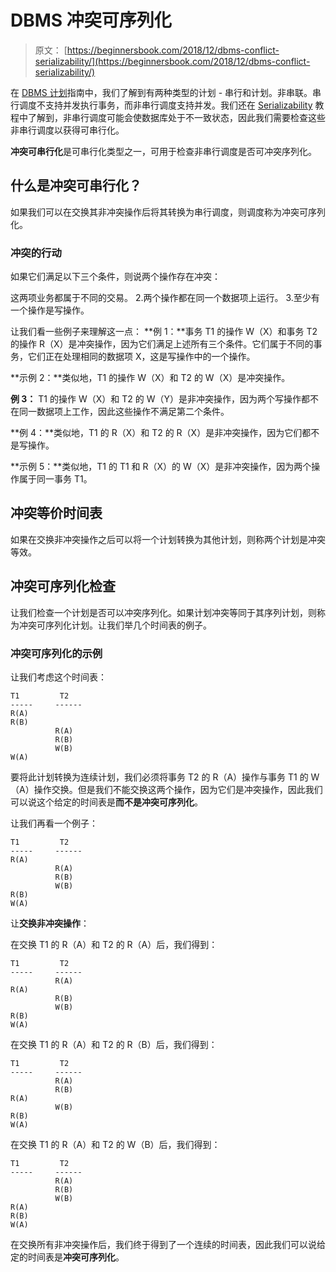 # DBMS 冲突可序列化

> 原文： [https://beginnersbook.com/2018/12/dbms-conflict-serializability/](https://beginnersbook.com/2018/12/dbms-conflict-serializability/)

在 [DBMS 计划](https://beginnersbook.com/2018/12/dbms-schedules/)指南中，我们了解到有两种类型的计划 - 串行和计划。非串联。串行调度不支持并发执行事务，而非串行调度支持并发。我们还在 [Serializability](https://beginnersbook.com/2018/12/dbms-serializability/) 教程中了解到，非串行调度可能会使数据库处于不一致状态，因此我们需要检查这些非串行调度以获得可串行化。

**冲突可串行化**是可串行化类型之一，可用于检查非串行调度是否可冲突序列化。

## 什么是冲突可串行化？

如果我们可以在交换其非冲突操作后将其转换为串行调度，则调度称为冲突可序列化。

### 冲突的行动

如果它们满足以下三个条件，则说两个操作存在冲突：

这两项业务都属于不同的交易。
2.两个操作都在同一个数据项上运行。
3.至少有一个操作是写操作。

让我们看一些例子来理解这一点：
**例 1：**事务 T1 的操作 W（X）和事务 T2 的操作 R（X）是冲突操作，因为它们满足上述所有三个条件。它们属于不同的事务，它们正在处理相同的数据项 X，这是写操作中的一个操作。

**示例 2：**类似地，T1 的操作 W（X）和 T2 的 W（X）是冲突操作。

**例 3：** T1 的操作 W（X）和 T2 的 W（Y）是非冲突操作，因为两个写操作都不在同一数据项上工作，因此这些操作不满足第二个条件。

**例 4：**类似地，T1 的 R（X）和 T2 的 R（X）是非冲突操作，因为它们都不是写操作。

**示例 5：**类似地，T1 的 T1 和 R（X）的 W（X）是非冲突操作，因为两个操作属于同一事务 T1。

## 冲突等价时间表

如果在交换非冲突操作之后可以将一个计划转换为其他计划，则称两个计划是冲突等效。

## 冲突可序列化检查

让我们检查一个计划是否可以冲突序列化。如果计划冲突等同于其序列计划，则称为冲突可序列化计划。让我们举几个时间表的例子。

### 冲突可序列化的示例

让我们考虑这个时间表：

```
T1         T2
-----     ------
R(A)
R(B)
          R(A)
          R(B)
          W(B)
W(A)

```

要将此计划转换为连续计划，我们必须将事务 T2 的 R（A）操作与事务 T1 的 W（A）操作交换。但是我们不能交换这两个操作，因为它们是冲突操作，因此我们可以说这个给定的时间表是**而不是冲突可序列化**。

让我们再看一个例子：

```
T1         T2
-----     ------
R(A)
          R(A)
          R(B)
          W(B)
R(B)
W(A)

```

让**交换非冲突操作**：

在交换 T1 的 R（A）和 T2 的 R（A）后，我们得到：

```
T1         T2
-----     ------
          R(A)
R(A)
          R(B)
          W(B)
R(B)
W(A)

```

在交换 T1 的 R（A）和 T2 的 R（B）后，我们得到：

```
T1         T2
-----     ------
          R(A)
          R(B)
R(A) 
          W(B)
R(B)
W(A)

```

在交换 T1 的 R（A）和 T2 的 W（B）后，我们得到：

```
T1         T2
-----     ------
          R(A)
          R(B)
          W(B)
R(A)         
R(B)
W(A)

```

在交换所有非冲突操作后，我们终于得到了一个连续的时间表，因此我们可以说给定的时间表是**冲突可序列化**。